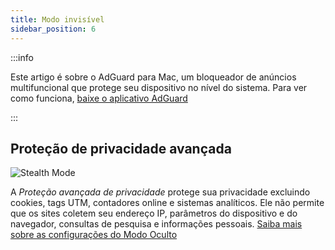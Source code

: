 ```yaml
---
title: Modo invisível
sidebar_position: 6
---
```


:::info

Este artigo é sobre o AdGuard para Mac, um bloqueador de anúncios multifuncional que protege seu dispositivo no nível do sistema. Para ver como funciona, [baixe o aplicativo AdGuard](https://agrd.io/download-kb-adblock)

:::

## Proteção de privacidade avançada

![Stealth Mode](https://cdn.adtidy.org/content/kb/ad_blocker/mac/stealth.png)

A _Proteção avançada de privacidade_ protege sua privacidade excluindo cookies, tags UTM, contadores online e sistemas analíticos. Ele não permite que os sites coletem seu endereço IP, parâmetros do dispositivo e do navegador, consultas de pesquisa e informações pessoais. [Saiba mais sobre as configurações do Modo Oculto](/general/stealth-mode)
